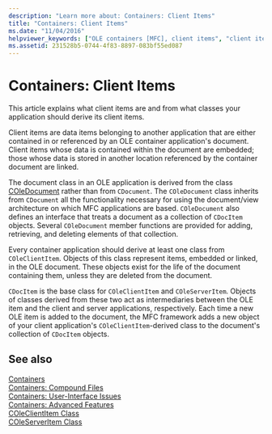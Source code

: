 ```yaml
---
description: "Learn more about: Containers: Client Items"
title: "Containers: Client Items"
ms.date: "11/04/2016"
helpviewer_keywords: ["OLE containers [MFC], client items", "client items and OLE containers"]
ms.assetid: 231528b5-0744-4f83-8897-083bf55ed087
---
```

# Containers: Client Items

This article explains what client items are and from what classes your application should derive its client items.

Client items are data items belonging to another application that are either contained in or referenced by an OLE container application's document. Client items whose data is contained within the document are embedded; those whose data is stored in another location referenced by the container document are linked.

The document class in an OLE application is derived from the class [COleDocument](reference/coledocument-class.md) rather than from `CDocument`. The `COleDocument` class inherits from `CDocument` all the functionality necessary for using the document/view architecture on which MFC applications are based. `COleDocument` also defines an interface that treats a document as a collection of `CDocItem` objects. Several `COleDocument` member functions are provided for adding, retrieving, and deleting elements of that collection.

Every container application should derive at least one class from `COleClientItem`. Objects of this class represent items, embedded or linked, in the OLE document. These objects exist for the life of the document containing them, unless they are deleted from the document.

`CDocItem` is the base class for `COleClientItem` and `COleServerItem`. Objects of classes derived from these two act as intermediaries between the OLE item and the client and server applications, respectively. Each time a new OLE item is added to the document, the MFC framework adds a new object of your client application's `COleClientItem`-derived class to the document's collection of `CDocItem` objects.

## See also

[Containers](containers.md)<br/>
[Containers: Compound Files](containers-compound-files.md)<br/>
[Containers: User-Interface Issues](containers-user-interface-issues.md)<br/>
[Containers: Advanced Features](containers-advanced-features.md)<br/>
[COleClientItem Class](reference/coleclientitem-class.md)<br/>
[COleServerItem Class](reference/coleserveritem-class.md)
